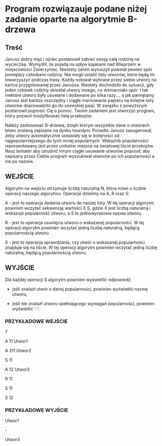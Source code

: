 # Program rozwiązauje podane niżej zadanie oparte na algorytmie B-drzewa

## Treść
Janusz dobry mąż i ojciec postanowił zabrać swoją całą rodzinę na wycieczkę. Wymyślił, że pojadą na spływ kajakami nad Wieprzem w miejscowości Zwierzyniec. Niestety zanim wyruszyli powstał pewien spór pomiędzy członkami rodziny. Nie mogli ustalić listy utworów, które będą im towarzyszyć podczas trasy. Każdy notował wybrane przez siebie utwory na kartce przygotowanej przez Janusza. Niestety dochodziło do sytuacji, gdy jeden członek rodziny skreślał utwory innego, co wzmacniało spór. I tak niektóre utwory były usuwane i dodawane po kilka razy..., a jak pamiętamy Janusz jest bardzo oszczędny i ciągłe marnowanie papieru na kolejne listy utworów doprowadziło go do szewskiej pasji. W związku z powyższym postanowił poprosić Cię o pomoc. Twoim zadaniem jest stworzyć program, który pozwoli modyfikować listę przebojów.

Należy zastosować B-drzewa, dzięki którym wszystkie dane o utworach łatwo zostaną zapisane na dysku twardym. Ponadto Janusz zasugerował, żeby utwory automatycznie ustawiały się w kolejności od najpopularniejszego do tych mniej popularnych. Wskaźnik popularności reprezentowany jest przez unikalne miejsce na światowej liście przebojów. Nasz bohater aby utrudnić innym ciągłe usuwanie utworów poprosił, aby napisany przez Ciebie program wyszukiwał utworów po ich popularności a nie po nazwie.

## WEJŚCIE

Algorytm na wejściu otrzymuje liczbę naturalną N, która mówi o liczbie operacji naszego algorytmu. Operacje dzielimy na A, R oraz S:

A - jest to operacja dodania utworu do naszej listy. W tej operacji algorytm powinien wczytać sekwencję wartości X S, gdzie X jest liczbą naturalną i wskazuje popularność utworu, a S to jednowyrazowa nazwa utworu.

R - jest to operacja usunięcia utworu o wskazanej popularności. W tej operacji algorytm powinien wczytać jedną liczbę naturalną, będącą popularnością utworu.

S - jest to operacja sprawdzania, czy utwór o wskazanej popularności znajduje się na liście. W tej operacji algorytm powinien wczytać jedną liczbę naturalną, będącą popularnością utworu.

## WYJŚCIE

Dla każdej operacji S algorytm powinien wyświetlić odpowiedź:

- jeśli znalazł utwór o danej popularności, powinien wyświetlić nazwę utworu,

- jeśli nie znalazł utworu spełniającego wymagań popularności, powinien wyświetlić '-'.

### PRZYKŁADOWE WEJŚCIE

7

A 11 Utwor1

A 311 Utwor2

S 11

A 12 Utwor3

R 11

S 11

S 12

### PRZYKŁADOWE WYJŚCIE
Utwor1

\-

Utwor3
